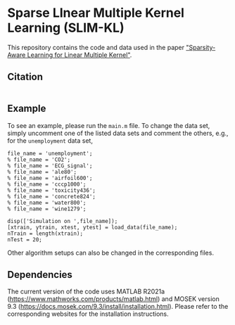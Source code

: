 # Sparse LInear Multiple Kernel Learning (SLIM-KL)

This repository contains the code and data used in the paper ["Sparsity-Aware Learning for Linear Multiple Kernel"]().

## Citation
```

```

## Example
To see an example, please run the `main.m` file. To change the data set, simply uncomment one of the listed data sets and comment the others, e.g., for the `unemployment` data set,
```
file_name = 'unemployment';
% file_name = 'CO2';
% file_name = 'ECG_signal';
% file_name = 'ale80';
% file_name = 'airfoil600';
% file_name = 'cccp1000';
% file_name = 'toxicity436';
% file_name = 'concrete824';
% file_name = 'water800';
% file_name = 'wine1279';

disp(['Simulation on ',file_name]);
[xtrain, ytrain, xtest, ytest] = load_data(file_name);
nTrain = length(xtrain);
nTest = 20;
```
Other algorithm setups can also be changed in the corresponding files.

## Dependencies
The current version of the code uses MATLAB R2021a (https://www.mathworks.com/products/matlab.html) and MOSEK version 9.3 (https://docs.mosek.com/9.3/install/installation.html). Please refer to the corresponding websites for the installation instructions.
